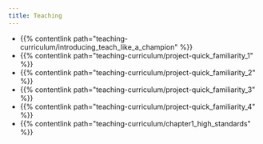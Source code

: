 ```yaml
---
title: Teaching
---
```


- {{% contentlink path="teaching-curriculum/introducing_teach_like_a_champion" %}}
- {{% contentlink path="teaching-curriculum/project-quick_familiarity_1" %}}
- {{% contentlink path="teaching-curriculum/project-quick_familiarity_2" %}}
- {{% contentlink path="teaching-curriculum/project-quick_familiarity_3" %}}
- {{% contentlink path="teaching-curriculum/project-quick_familiarity_4" %}}
- {{% contentlink path="teaching-curriculum/chapter1_high_standards" %}}
